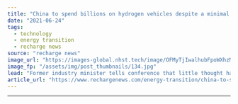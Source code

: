 ```yaml
---
title: "China to spend billions on hydrogen vehicles despite a minimal supply of clean H2"
date: "2021-06-24"
tags: 
  - technology
  - energy transition
  - recharge news
source: "recharge news"
image_url: "https://images-global.nhst.tech/image/OFMyTjIwalhubFpoWXhzMGR4MUkvYnA1Zm1ZV0JOcGdaNzNNRC9ocHhSND0=/nhst/binary/fcf57a8c20348bfec94382dddcf63ad6"
image_fp: "/assets/img/post_thumbnails/134.jpg"
lead: "Former industry minister tells conference that little thought has gone into where the required hydrogen will come from"
article_url: "https://www.rechargenews.com/energy-transition/china-to-spend-billions-on-hydrogen-vehicles-despite-a-minimal-supply-of-clean-h2/2-1-1030196"
---
```


---
